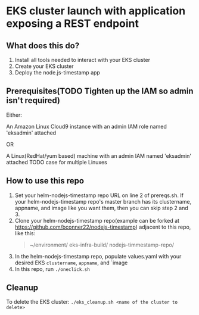 # EKS cluster launch with application exposing a  REST endpoint

## What does this do?  

1. Install all tools needed to interact with your EKS cluster
2. Create your EKS cluster
3. Deploy the node.js-timestamp app

## Prerequisites(TODO Tighten up the IAM so admin isn't required)

Either:

An Amazon Linux Cloud9 instance with an admin IAM role named 'eksadmin' attached

OR

A Linux(RedHat/yum based) machine with an admin IAM named 'eksadmin' attached TODO case for multiple Linuxes


## How to use this repo

1. Set your helm-nodejs-timestamp repo URL on line 2 of prereqs.sh.  If your helm-nodejs-timestamp repo's master branch has its clustername, appname, and image 
   like you want them, then you can skip step 2 and 3.
2. Clone your helm-nodejs-timestamp repo(example can be forked at https://github.com/bconner22/nodejs-timestamp) adjacent to this repo, like this:
    > ~/environment/
      > eks-infra-build/
      > nodejs-timmestamp-repo/
3. In the helm-nodejs-timestamp repo, populate values.yaml with your desired EKS `clustername`, `appname`, and `image
4. In this repo, run `./oneclick.sh`

## Cleanup

To delete the EKS cluster:
`./eks_cleanup.sh <name of the cluster to delete>`

